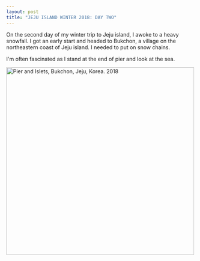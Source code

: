 ```yaml
---
layout: post
title: "JEJU ISLAND WINTER 2018: DAY TWO"
---
```


On the second day of my winter trip to Jeju island, I awoke to a heavy snowfall. I got an early start and headed to Bukchon, a village on the northeastern coast of Jeju island. I needed to put on snow chains.

I'm often fascinated as I stand at the end of pier and look at the sea. 

<div class="post">
<a data-flickr-embed="true"  href="https://www.flickr.com/photos/paulseo/39686434884/in/dateposted/" title="Pier and Islets, Bukchon, Jeju, Korea. 2018"><img src="https://farm5.staticflickr.com/4721/39686434884_b8db83198f.jpg" width="500" height="500" alt="Pier and Islets, Bukchon, Jeju, Korea. 2018"></a><script async src="//embedr.flickr.com/assets/client-code.js" charset="utf-8"></script>
</div>
